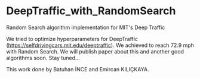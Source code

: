 # DeepTraffic_with_RandomSearch
Random Search algorithm implementation for MIT's  Deep Traffic

We tried to optimize hyperparameters for DeepTraffic (https://selfdrivingcars.mit.edu/deeptraffic).
We achieved to reach 72.9 mph with Random Search. We will publish paper about this and another good algorithms soon.
Stay tuned...



This work done by Batuhan İNCE and Emircan KILIÇKAYA.
